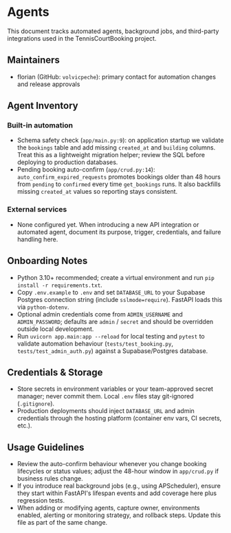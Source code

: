 # Agents

This document tracks automated agents, background jobs, and third-party integrations used in the TennisCourtBooking project.

## Maintainers

- florian (GitHub: `volvicpeche`): primary contact for automation changes and release approvals

## Agent Inventory

### Built-in automation
- Schema safety check (`app/main.py:9`): on application startup we validate the `bookings` table and add missing `created_at` and `building` columns. Treat this as a lightweight migration helper; review the SQL before deploying to production databases.
- Pending booking auto-confirm (`app/crud.py:14`): `auto_confirm_expired_requests` promotes bookings older than 48 hours from `pending` to `confirmed` every time `get_bookings` runs. It also backfills missing `created_at` values so reporting stays consistent.

### External services
- None configured yet. When introducing a new API integration or automated agent, document its purpose, trigger, credentials, and failure handling here.

## Onboarding Notes

- Python 3.10+ recommended; create a virtual environment and run `pip install -r requirements.txt`.
- Copy `.env.example` to `.env` and set `DATABASE_URL` to your Supabase Postgres connection string (include `sslmode=require`). FastAPI loads this via `python-dotenv`.
- Optional admin credentials come from `ADMIN_USERNAME` and `ADMIN_PASSWORD`; defaults are `admin` / `secret` and should be overridden outside local development.
- Run `uvicorn app.main:app --reload` for local testing and `pytest` to validate automation behaviour (`tests/test_booking.py`, `tests/test_admin_auth.py`) against a Supabase/Postgres database.

## Credentials & Storage

- Store secrets in environment variables or your team-approved secret manager; never commit them. Local `.env` files stay git-ignored (`.gitignore`).
- Production deployments should inject `DATABASE_URL` and admin credentials through the hosting platform (container env vars, CI secrets, etc.).

## Usage Guidelines

- Review the auto-confirm behaviour whenever you change booking lifecycles or status values; adjust the 48-hour window in `app/crud.py` if business rules change.
- If you introduce real background jobs (e.g., using APScheduler), ensure they start within FastAPI's lifespan events and add coverage here plus regression tests.
- When adding or modifying agents, capture owner, environments enabled, alerting or monitoring strategy, and rollback steps. Update this file as part of the same change.
